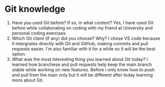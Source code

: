 # Git knowledge

1. Have you used Git before? If so, in what context?
   Yes, I have used Git before while collaborating on coding with my friend at University and personal coding exercises.
2. Which Git client (if any) did you choose? Why?
   I chose VS code because it intergrates directly with Git and GitHub, making commits and pull requests easier. I'm also familiar with it for a while so it will be the best option.
3. What was the most interesting thing you learned about Git today?
   I learned how branchese and pull requests help keep the main branch stable while working on new features. Before i only know how to push and pull from the main only but it will be different after today learning more about Git.
